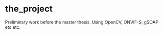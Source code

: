 the_project
===========

Preliminary work before the master thesis. Using OpenCV, ONVIF-S; gSOAP etc etc.

